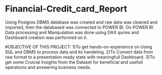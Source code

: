 # Financial-Credit_card_Report
Using Postgres DBMS database was created and raw data was cleaned and imported, then the databased was connected to POWER BI. 
On POWER BI Data processing and Manipulation was done using DAX quries and Dashboard creation was performed on it.

#OBJECTIVE OF THIS PROJECT:
1)To get hands-on-experience on Using SQL and DBMS to process data and its handeling.
2)To Convert data from raw format to a presentation ready state with meaningfull Dashboard.
3)To get some Cruicial Insights from the Dataset for beneficial and usefull operations and answering business needs.


